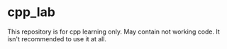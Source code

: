 # cpp_lab
This repository is for cpp learning only. May contain not working code.
It isn't recommended to use it at all.
